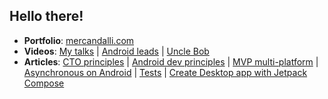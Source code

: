 ## Hello there!

- **Portfolio**: [mercandalli.com](http://mercandalli.com)
- **Videos**: [My talks](https://mercandj.github.io/presentation/) | [Android leads](https://www.youtube.com/watch?v=7HPfx6i-bvA) | [Uncle Bob](https://www.youtube.com/watch?v=7EmboKQH8lM)
- **Articles**: [CTO principles](https://gist.github.com/Mercandj/de3cc178556dfd3a341c2646b109d221) | [Android dev principles](https://gist.github.com/Mercandj/423ca32b5b99c03d5819492f4efd1bdc) | [MVP multi-platform](https://gist.github.com/Mercandj/4b96e5bdd8a930eec7793beb4d8dacc2) | [Asynchronous on Android](https://gist.github.com/Mercandj/18d5c4b6fb4531e8c6ae724d6fae554a) | [Tests](https://gist.github.com/Mercandj/2f163befd0b6d7bd9278d2a9d5657aa9) | [Create Desktop app with Jetpack Compose](https://medium.com/@jonathan.mercandalli_41381/tutorial-jetpack-compose-how-to-create-a-desktop-app-6e6e9392ac90)
